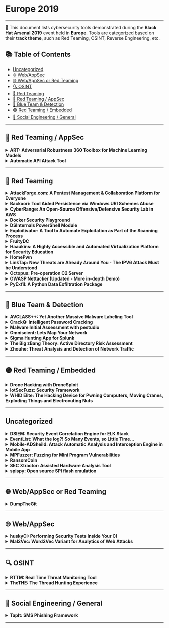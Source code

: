 # Europe 2019
---
📍 This document lists cybersecurity tools demonstrated during the **Black Hat Arsenal 2019** event held in **Europe**.
Tools are categorized based on their **track theme**, such as Red Teaming, OSINT, Reverse Engineering, etc.

## 📚 Table of Contents
- [Uncategorized](#uncategorized)
- [🌐 Web/AppSec](#🌐-webappsec)
- [🌐 Web/AppSec or Red Teaming](#🌐-webappsec-or-red-teaming)
- [🔍 OSINT](#🔍-osint)
- [🔴 Red Teaming](#🔴-red-teaming)
- [🔴 Red Teaming / AppSec](#🔴-red-teaming-appsec)
- [🔵 Blue Team & Detection](#🔵-blue-team-detection)
- [🟣 Red Teaming / Embedded](#🟣-red-teaming-embedded)
- [🧠 Social Engineering / General](#🧠-social-engineering-general)
---
## 🔴 Red Teaming / AppSec
<details><summary><strong>ART: Adversarial Robustness 360 Toolbox for Machine Learning Models</strong></summary>

![Category: 🔴 Red Teaming / AppSec](https://img.shields.io/badge/Category:%20🔴%20Red%20Teaming%20/%20AppSec-red) ![Irina Nicolae](https://img.shields.io/badge/Irina%20Nicolae-informational) ![Beat Buesser](https://img.shields.io/badge/Beat%20Buesser-informational)

🔗 **Link:** [ART: Adversarial Robustness 360 Toolbox for Machine Learning Models](https://github.com/lfai/proposing-projects/blob/master/proposals/trusted-ai.adoc)  
📝 **Description:** Adversarial attacks against machine learning systems have become an indisputable threat. Attackers can compromise the training of machine learning models by injecting malicious data into the training set (so-called poisoning attacks), or by crafting adversarial samples that exploit the blind spots of machine learning models at test time (so-called evasion attacks). These attacks have been demonstrated in a number of different application domains, including malware detection, spam filtering, visual recognition, speech-to-text conversion, and natural language understanding. Devising comprehensive defences against poisoning and evasion attacks by adaptive adversaries is still an open challenge.

We will present the Adversarial Robustness 360 Toolbox (ART), a library which allows rapid crafting and analysis of both attacks and defense methods for machine learning models. ART provides an implementation for many state-of-the-art methods for attacking and defending machine learning. At Black Hat, we will introduce the major version 1.0, which contains new powerful black-box attacks, support for additional machine learning libraries, as well as new defenses and detectors. Through ART, the attendees will (re)discover how to attack and defend diverse machine learning systems.

</details>

<details><summary><strong>Automatic API Attack Tool</strong></summary>

![Category: 🔴 Red Teaming / AppSec](https://img.shields.io/badge/Category:%20🔴%20Red%20Teaming%20/%20AppSec-red) ![Boris Serebro](https://img.shields.io/badge/Boris%20Serebro-informational)

🔗 **Link:** [Automatic API Attack Tool](https://github.com/imperva/automatic-api-attack-tool)  
📝 **Description:** Imperva's customizable API attack tool takes an API specification as an input, creates and runs attacks which are based on it as an output.

After researching the web, we didn't find an automatic tool which takes an API specification and checks the server offering the service against it. But we saw a high demand for such a tool from the community. So we decided to build it.

The tool is able to parse the API specification and create fuzzing attack scenarios based on what it defines, and outside of its definition. Each endpoint is injected with cleverly generated values within the boundaries defined by the specification, and outside of it, the appropriate requests are sent and their success or failure are reported in a detailed manner. It is also able to run various security attack vectors targeted at the existing endpoints, or even non-existing ones (such as illegal resource access, XSS, SQLi and RFI).
No human intervention needed, simply run the tool and get the results.

The tool can be easily extended to adapt to the various needs; whether it is a developer who wants to test the API she wrote or an organization which wants to run regular vulnerability or positive security scans on its public API, you name it. It is built with CI/CD in mind.

We are using this tool, among other tools, to check our security products internally.

</details>

---
## 🔴 Red Teaming
<details><summary><strong>AttackForge.com: A Pentest Management & Collaboration Platform for Everyone</strong></summary>

![Category: 🔴 Red Teaming](https://img.shields.io/badge/Category:%20🔴%20Red%20Teaming-red) ![Fil Filiposki](https://img.shields.io/badge/Fil%20Filiposki-informational) ![Stas Filshtinskiy](https://img.shields.io/badge/Stas%20Filshtinskiy-informational)

🔗 **Link:** Not Available  
📝 **Description:** AttackForge.com is a free-to-use collaboration platform to manage pentesting projects. AttackForge allows a project team to easily collaborate in one place, reducing overheads and pain for all people involved - Customer, 3rd parties and Pentest Team. This is what makes AttackForge unique and different to other pentest collaboration solutions. It goes beyond automated reporting and issue library. It brings everyone together in one place and gives them tools and workflows to initiate & deliver a pentest, and also manage remediation testing.

Pentesters love to break things. However, they hate responding to unnecessary emails and phone calls; having to chase people for details to start testing; having to figure out who to talk to when things aren't working; and most of all having to write and review reports. AttackForge.com is purpose built to help pentesters focus their time and efforts on breaking things, and reduce distractions and unnecessary tasks. This helps to get the best out of the pentest team and provide better results for customers.

AttackForge.com also helps people to start a career in penetration testing. AttackForge provides a secure online environment to create a portfolio of pentests to reflect skills, knowledge, and communication ability in an industry-standard way – to demonstrate to recruiters and future employers that they are ready for the workforce. This may also help to reduce the shortage of supply and skills-gap our industry is currently facing.

</details>

<details><summary><strong>Backoori: Tool Aided Persistence via Windows URI Schemes Abuse</strong></summary>

![Category: 🔴 Red Teaming](https://img.shields.io/badge/Category:%20🔴%20Red%20Teaming-red) ![Giulio Comi](https://img.shields.io/badge/Giulio%20Comi-informational)

🔗 **Link:** [Backoori: Tool Aided Persistence via Windows URI Schemes Abuse](https://github.com/giuliocomi/backoori)  
📝 **Description:** The widespread adoption of custom URI protocols to launch specific Universal App can be diverted to nefarious purposes. The URI schemes in Windows 10 can be abused in such a way to maintain persistence via fileless technique. Backdooring a compromised user (Administrator privileges not required) is a matter of seconds. The attack is transparent to the unaware victim that won't be able to identify the attack and to the antivirus solutions that are currently not monitoring the specific Registry keys involved. These subtle fileless payloads can be triggered in many contexts, from the Narrator in the Windows logon screen (a novel Accessibility Feature abuse discovered by Giulio right before deciding to implement Backoori) to the classical web attack surface. The payloads can also be dropped in gadgets that can interact between each other by abusing, once again, the Windows URI protocols.

</details>

<details><summary><strong>CyberRange: An Open-Source Offensive/Defensive Security Lab in AWS</strong></summary>

![Category: 🔴 Red Teaming](https://img.shields.io/badge/Category:%20🔴%20Red%20Teaming-red) ![Thomas Cappetta](https://img.shields.io/badge/Thomas%20Cappetta-informational)

🔗 **Link:** Not Available  
📝 **Description:** This CyberRange project represents the first open-source Cyber Range blueprint in the world.

This project provides a bootstrap framework for a complete offensive, defensive, reverse engineering, and security intelligence tooling in a private research lab using the AWS Cloud. This project contains vulnerable systems, open-source tools.

It simply provides a researcher with a disposable offensive/defensive AWS-based environment in less than 10 minutes.

</details>

<details><summary><strong>Docker Security Playground</strong></summary>

![Category: 🔴 Red Teaming](https://img.shields.io/badge/Category:%20🔴%20Red%20Teaming-red) ![Gaetano Perrone](https://img.shields.io/badge/Gaetano%20Perrone-informational) ![Francesco Caturano](https://img.shields.io/badge/Francesco%20Caturano-informational) ![Simon Pietro Romano](https://img.shields.io/badge/Simon%20Pietro%20Romano-informational)

🔗 **Link:** Not Available  
📝 **Description:** Docker Security Playground is an architecture leveraging a microservices-based approach in order to build complex network infrastructures specifically tailored to the study of network security. The idea is to leverage latest fashion virtualization techniques in order to: (i) reproduce real-world networking scenarios; (ii) build ad-hoc network playgrounds involving vulnerable nodes/services and malicious users/tools; (iii) provide lab participants with low-cost, COTS-based, easily reproducible networking tools.

</details>

<details><summary><strong>DSInternals PowerShell Module</strong></summary>

![Category: 🔴 Red Teaming](https://img.shields.io/badge/Category:%20🔴%20Red%20Teaming-red) ![Michael Grafnetter](https://img.shields.io/badge/Michael%20Grafnetter-informational)

🔗 **Link:** [DSInternals PowerShell Module](https://github.com/MichaelGrafnetter/DSInternals)  
📝 **Description:** The DSInternals PowerShell Module exposes many internal and undocumented security-related features of Active Directory. It is included in FireEye's Commando VM and its cmdlets can be used in the following scenarios:

- Active Directory password auditing that discovers accounts sharing the same passwords or having passwords in a public database like HaveIBeenPwned.
- Offline ntds.dit file manipulation, password resets, group membership changes, SID History injection and enabling/disabling accounts.
- Bare-metal recovery of domain controllers from just IFM backups (ntds.dit + SYSVOL).
- Online password hash dumping through the Directory Replication Service Remote Protocol (MS-DRSR).
- Domain or local account password hash injection, either through the Security Account Manager Remote Protocol (MS-SAMR) or by directly modifying the database.
- LSA Policy modification through the Local Security Authority Remote Protocol (MS-LSAD / LSARPC).
- Extracting credential roaming data and DPAPI domain backup keys, either online through directory replication and LSARPC, or offline from ntds.dit files.

</details>

<details><summary><strong>Exploitivator: A Tool to Automate Exploitation as Part of the Scanning Process</strong></summary>

![Category: 🔴 Red Teaming](https://img.shields.io/badge/Category:%20🔴%20Red%20Teaming-red) ![Nick Dunn](https://img.shields.io/badge/Nick%20Dunn-informational)

🔗 **Link:** Not Available  
📝 **Description:** Exploitivator is a tool which takes a range of IP addresses and scans for user-specified vulnerabilities, automatically exploiting any verified instances of vulnerable machines with a Metasploit payload. The tool also includes an additional feature to run multiple MSF scans against a range of IP addresses, without a need to repeatedly set up and then run each scan.

</details>

<details><summary><strong>FruityDC</strong></summary>

![Category: 🔴 Red Teaming](https://img.shields.io/badge/Category:%20🔴%20Red%20Teaming-red) ![xtr4nge .](https://img.shields.io/badge/xtr4nge%20.-informational)

🔗 **Link:** [FruityDC](https://github.com/xtr4nge/FruityDC)  
📝 **Description:** FruityDC is focused on dynamic callbacks for re-establishing communication with C2 infrastructure and for achieving persistence, how payloads can heal themselves after being blocked including how communication can be re-established via dynamic parametric data. The methods described are code agnostic.

</details>

<details><summary><strong>Haaukins: A Highly Accessible and Automated Virtualization Platform for Security Education</strong></summary>

![Category: 🔴 Red Teaming](https://img.shields.io/badge/Category:%20🔴%20Red%20Teaming-red) ![Jens Myrup Pedersen](https://img.shields.io/badge/Jens%20Myrup%20Pedersen-informational)

🔗 **Link:** Not Available  
📝 **Description:** Haaukins is a highly accessible platform for security education, which allows users to try out ethical hacking and penetration testing using Kali Linux through a browser. It makes it possible to conduct trainings for even large groups without the need for installing virtual environments or other tools – the participants can work on their own laptops just through their web browser of choice, and have access within a couple of minutes.

Haaukins allows the teacher/instructor to set up an event using a command line interface specifying e.g. which challenges to include and how many labs are needed. Labs can include different kind of challenges, such as a number of vulnerable machines. The challenges can also include e.g. sniffing network traffic between different machines. Once an event is setup, users/teams can easily register and see the challenges as in any CTF.

What makes Haaukins stand out is that each user is assigned a virtual lab, which is accessed through a Kali Linux accessible through a web browser. After registration, the user just clicks the "connect" button, and he can access the Kali Linux desktop.

Haaukins is designed with training in mind rather than for competition. For this reason a number of features are implemented such as Dynamic Flags, so the teams cannot exchange flags between each other, and a randomization of IP addresses throughout the challenges, so teams really have to work their own way through.

It is easy to contribute with new challenges, since challenges can consist of any set of docker images and VirtualBox OVA's.

During the last year, the platform has been tested out with different target audiences, including OWASP groups, networks of IT professionals, companies, high schools and higher education.

</details>

<details><summary><strong>HomePwn</strong></summary>

![Category: 🔴 Red Teaming](https://img.shields.io/badge/Category:%20🔴%20Red%20Teaming-red) ![Pablo Gonzalez](https://img.shields.io/badge/Pablo%20Gonzalez-informational) ![Francisco Jose Ramirez Vicente](https://img.shields.io/badge/Francisco%20Jose%20Ramirez%20Vicente-informational)

🔗 **Link:** Not Available  
📝 **Description:** The hyperconnected world is a reality nowadays. Today, we should consider that companies have a considerable number of these devices within their workplaces or offices. With the famous BYOD (Bring Your Own Device) companies are opening an attack vector that can be exposed or increased by the different devices that employees can carry to the office, either on their body, on a keyring, in their backpack or even on their clothes. The many different technologies that can be used are a vector attack for assailants and Red Team members.

The emergence of millions of devices, from different nature, have caused changes in the security applied for each of them. Using several technologies between these devices makes security heterogeneous. Bluetooth Low-Energy, WiFi, NFC are just some examples of the technologies being used by millions of devices around our society. Most of them can be found at home or in our offices. Companies are suffering many attacks that can come through a wrong configuration and can be used by an attacker to gain access to other resources within the company itself. HomePwn is a framework that provides several features for auditing and pentesting on devices connected to the Internet using different technologies such: WiFi, Bluetooth Low-Energy, or NFC, among others.

HomePwn is a framework that provides features to audit and pentesting devices that company employees can use in their day-to-day work and inside the same working environment.

</details>

<details><summary><strong>LinkTap: New Threats are Already Around You - The IPV6 Attack Must be Understood</strong></summary>

![Category: 🔴 Red Teaming](https://img.shields.io/badge/Category:%20🔴%20Red%20Teaming-red) ![Kunzhe Chai](https://img.shields.io/badge/Kunzhe%20Chai-informational) ![YongTao Wang](https://img.shields.io/badge/YongTao%20Wang-informational) ![Jinglun Li](https://img.shields.io/badge/Jinglun%20Li-informational)

🔗 **Link:** Not Available  
📝 **Description:** Due to the exhaustion of IPv4 free address space, the use of IPv6 on the Internet is gradually increasing. All Windows operating systems since Windows Vista have IPv6 enabled by default. IPv6 brings a series of improvements compared to IPV4, but these improvements are also put a double-edged sword.

Recently, we have been focusing on "IPv6" attack research and found that in the IPV6 environment, there are many attack points, such as Iptables will fail, use IPV6 to bypass the Web defense strategy and abuse IPV6-specific protocols for man-in-the-middle attacks, and Other attack ideas!

In this presentation, I will disclose the attack methods and ideas I have found for IPV6, and will also release tools for IPV6 attacks.

</details>

<details><summary><strong>Octopus: Pre-operation C2 Server</strong></summary>

![Category: 🔴 Red Teaming](https://img.shields.io/badge/Category:%20🔴%20Red%20Teaming-red) ![Mohammad Askar](https://img.shields.io/badge/Mohammad%20Askar-informational)

🔗 **Link:** [Octopus: Pre-operation C2 Server](https://github.com/mhaskar/Octopus)  
📝 **Description:** Octopus is an open source, pre-operation C2 server based on python which can control an Octopus powershell agent through HTTP/S.

The main purpose of creating Octopus is for use before any red team operation, where rather than starting the engagement with your full operational arsenal and infrastructure, you can use Octopus first to attack the target and gather information before you start your actual red team operation.

Octopus works in a very simple way to execute commands and exchange information with the C2 over a well encrypted channel, which makes it inconspicuous and undetectable from almost every AV, endpoint protection, and network monitoring solution.

One cool feature in Octopus is called ESA, which stands for "Endpoint Situational Awareness", which will gather some important information about the target that will help you to gain better understanding of the target network endpoints that you will face during your operation, thus giving you a shot to customize your real operation arsenal based on this information.

Octopus is designed to be stealthy and covert while communicating with the C2, as it uses AES-256 by default for its encrypted channel between the powershell agent and the C2 server. You can also opt for using SSL/TLS by providing a valid certficate for your domain and configuring the Octopus C2 server to use it.

</details>

<details><summary><strong>OWASP Nettacker (Updated - More in-depth Demo)</strong></summary>

![Category: 🔴 Red Teaming](https://img.shields.io/badge/Category:%20🔴%20Red%20Teaming-red) ![Paul Harragan](https://img.shields.io/badge/Paul%20Harragan-informational) ![Sam Stepanyan](https://img.shields.io/badge/Sam%20Stepanyan-informational)

🔗 **Link:** [OWASP Nettacker (Updated - More in-depth Demo)](https://github.com/OWASP/Nettacker/wiki/Events)  
📝 **Description:** Nettacker project was created to automate for information gathering, vulnerability scanning and eventually generating a report for networks, including services, bugs, vulnerabilities, misconfigurations, and information. This software is able to use SYN, ACK, TCP, ICMP and many other protocols to detect and bypass the Firewalls/IDS/IPS and devices. By using a unique solution in Nettacker to find protected services such as SCADA, we could make a point to be one of the bests of scanners.

</details>

<details><summary><strong>PyExfil: A Python Data Exfiltration Package</strong></summary>

![Category: 🔴 Red Teaming](https://img.shields.io/badge/Category:%20🔴%20Red%20Teaming-red) ![Yuval Nativ](https://img.shields.io/badge/Yuval%20Nativ-informational)

🔗 **Link:** [PyExfil: A Python Data Exfiltration Package](https://github.com/cjcase/beaconleak)  
📝 **Description:** PyExfil is a python data exfiltration package for python containing servers and clients for enabling covert channels communication. The package started as a self exploratory code project and developed into a library that helps analyze various detection mechanisms.

</details>

---
## 🔵 Blue Team & Detection
<details><summary><strong>AVCLASS++: Yet Another Massive Malware Labeling Tool</strong></summary>

![Category: 🔵 Blue Team & Detection](https://img.shields.io/badge/Category:%20🔵%20Blue%20Team%20&%20Detection-cyan) ![Yuma Kurogome](https://img.shields.io/badge/Yuma%20Kurogome-informational)

🔗 **Link:** Not Available  
📝 **Description:** Addressing malware threats requires constant efforts to create and maintain a dataset. Especially, labeling malware samples is a vital part of shepherding a dataset. AVCLASS, a tool which takes as input VirusTotal reports and returns labels that aggregates scan results of multiple anti-viruses, is one of the most well-used oracles in both academia and industry.

However, AVCLASS often suffers from the following drawbacks. First, AVCLASS is prone to fail labeling samples that have just been posted to VirusTotal because only a few anti-viruses give labels to such samples. An inconvenient truth: when we provided AVCLASS with 20,000 VirusTotal reports, half of them could not be labeled. Second, AVCLASS cannot determine if the label is randomly generated (as with domain generation algorithms of malware) or not. Some anti-viruses that VirusTotal has worked with after AVCLASS released were labeled with the DGA, resulting in a biased label. Because of them, we are forced to make a lot of manual, tedious intervention in malware labeling (otherwise, we need to drop samples with inconsistent labels from the dataset).

In this session, we present AVCLASS++, an open-source successor of AVCLASS. AVCLASS++ is carefully designed to address these drawbacks by arming with label propagation and DGA detection. We shall describe these techniques and demonstrate that AVCLASS++ can perform labeling more accurately than the vanilla one. Users of the vanilla AVCLASS can use AVCLASS ++ with the almost same command-line options as before. Even if you have never used AVCLASS, the use of AVCLASS++ is quite easy -- just prepare a malware sample and VirusTotal report, and give them as arguments. We envision that AVCLASS++ supports both practitioners (such as SOC operators, CSIRT members, and malware analysts) and academic researchers, and thus contributes to the further development of prompt security operation and reproducible security research.

</details>

<details><summary><strong>CrackQ: Intelligent Password Cracking</strong></summary>

![Category: 🔵 Blue Team & Detection](https://img.shields.io/badge/Category:%20🔵%20Blue%20Team%20&%20Detection-cyan) ![Dan Turner](https://img.shields.io/badge/Dan%20Turner-informational)

🔗 **Link:** [CrackQ: Intelligent Password Cracking](https://github.com/f0cker/crackq)  
📝 **Description:** CrackQ is, first and foremost, a Python based queuing system for managing hash cracking using Hashcat. There are several tools available for this purpose, CrackQ was born from the frustration of using these tools on a daily basis. It adds some new and interesting additional features as solutions to these frustrations. CrackQ is essentially a REST API with clients in the form of a Python CLI tool and a web GUI. The API design is very stable and works very reliably as a platform to use for day-to-day password cracking within an offensive-security team. The tool is designed to be easy to install and comprises of currently 4 docker images, built on production ready containers segregating each component, all controlled seamlessly using docker-compose. The tool will also include detailed analysis/reporting with graphs representing a multitude of metrics and automated "intelligent" cracking using various pre-existing techniques and machine learning solutions. The tool will be released open-source in the coming months.

</details>

<details><summary><strong>Malware Initial Assessment with pestudio</strong></summary>

![Category: 🔵 Blue Team & Detection](https://img.shields.io/badge/Category:%20🔵%20Blue%20Team%20&%20Detection-cyan) ![Marc Ochsenmeier](https://img.shields.io/badge/Marc%20Ochsenmeier-informational)

🔗 **Link:** Not Available  
📝 **Description:** pestudio is used by Computer Emergency Response Teams and Labs worldwide in order to perform Malware Initial Assessment.

</details>

<details><summary><strong>Omniscient: Lets Map Your Network</strong></summary>

![Category: 🔵 Blue Team & Detection](https://img.shields.io/badge/Category:%20🔵%20Blue%20Team%20&%20Detection-cyan) ![Pramod Rana](https://img.shields.io/badge/Pramod%20Rana-informational)

🔗 **Link:** [Omniscient: Lets Map Your Network](https://github.com/varchashva/LetsMapYourNetwork)  
📝 **Description:** Omniscient: Lets Map Your Network aims to provide an easy-to-use and point-in-time interface to security engineers and network administrators to represent their network in graphical form with zero manual error, where a node represents a system and relationship between nodes represents a direct connection. It also monitors the 'identified' network with user-defined periodicity and provides the analytics on rogue systems/devices present in network.

It is utmost important for any security engineer to understand their network first before securing it and it becomes a daunting task to have a 'true' understanding of a widespread network. In a mid to large level organisation's network having a network architecture diagram doesn't provide the complete understanding of network and manual verification is a nightmare. Hence in order to secure entire network it is important to have a complete picture of all the systems which are connected to your network, irrespective of their type, function, technology etc.

BOTTOM LINE - YOU CAN'T SECURE WHAT YOU ARE NOT AWARE OF.

Omniscient does it in two phases:
1. Learning: In this phase, Omniscient 'learns' the network by utilising passive network enumeration, active scans and upload of existing CMDB for on-premises network; and by querying the APIs for cloud networks. Then it builds graph database leveraging the responses of all learning activities. User can perform any of the learning activities at any point of time and Omniscient will incorporate the results in existing database.

2. Monitoring: This is a continuous and automatic process, where Omniscient monitors the 'identified' network (with user-defined periodicity) for any changes, compare it with existing information and update the graph database accordingly.

</details>

<details><summary><strong>Sigma Hunting App for Splunk</strong></summary>

![Category: 🔵 Blue Team & Detection](https://img.shields.io/badge/Category:%20🔵%20Blue%20Team%20&%20Detection-cyan) ![Patrick Bareiß](https://img.shields.io/badge/Patrick%20Bareiß-informational)

🔗 **Link:** [Sigma Hunting App for Splunk](https://github.com/P4T12ICK/Sigma-Hunting-App)  
📝 **Description:** The Sigma Hunting App for Splunk addresses two main challenges: missing collaboration in detection rule development and automated deployment of detection rules. By using Sigma as an generic signature description language, security analysts and security researcher from all over the world can work together independent from their SIEM tool. The joint detection rule development improves the general detection capabilities of the Security Operations Centers. The manual deployment of a detection rule in Splunk was a time-consuming task in order to complete all the needed fields for a scheduled search. The Sigma Hunting App solves that problem by providing a dedicated Splunk App, which can be used to dynamically update Sigma detection rules from a Git repository.

Furthermore, the Sigma Hunting App supports the analyst in their investigations of triggered detection rules. The triggered detection rules are stored as events in a separate threat-hunting index enriched with data of the Mitre ATT&CK Matrix.

The audience should learn the following aspects:

A modern approach of detection rule development
Continuous Delivery in detection rule development through the Sigma Hunting App
Installing and configuring the Sigma Hunting App
Automated deployment of detection rules into Splunk
Features of the Sigma Hunting App
Using Sigma Hunting App to find suspicious behavior

</details>

<details><summary><strong>The Big zBang Theory: Active Directory Risk Assessment</strong></summary>

![Category: 🔵 Blue Team & Detection](https://img.shields.io/badge/Category:%20🔵%20Blue%20Team%20&%20Detection-cyan) ![Asaf Hecht](https://img.shields.io/badge/Asaf%20Hecht-informational) ![Nimrod Stoler](https://img.shields.io/badge/Nimrod%20Stoler-informational)

🔗 **Link:** [The Big zBang Theory: Active Directory Risk Assessment](https://github.com/cyberark/zBang)  
📝 **Description:** zBang is an Active Directory Risk Assessment tool that alerts against five different Active Directory attack vectors: ACLight, Skeleton Key, SID History, Risky SPN, and Mystique.

Organizations and red-teamers should utilize zBang to identify potential attack vectors and improve the security posture of the network. The results can be analyzed with a graphic interface specifically designed for the tool.

The new zBang tool discovers critical findings like:

The most privileged accounts that must be protected, including suspicious Shadow Admins.
Possible infected DCs with the "Skeleton Key" malware.
Suspicious SID history with hidden privileges.
Risky configurations of SPNs that might lead to credential theft of domain admins.
Risky Kerberos delegation configurations in the network.

The scans do not require any extra privileges; the tool performs read-only LDAP queries to the DC and can be run using any domain user.

</details>

<details><summary><strong>Zhouhe: Threat Analysis and Detection of Network Traffic</strong></summary>

![Category: 🔵 Blue Team & Detection](https://img.shields.io/badge/Category:%20🔵%20Blue%20Team%20&%20Detection-cyan) ![Rui Xiao](https://img.shields.io/badge/Rui%20Xiao-informational) ![Rui Zhang](https://img.shields.io/badge/Rui%20Zhang-informational)

🔗 **Link:** Not Available  
📝 **Description:** Today, the malicious behavior of hackers is aimed at all kinds of terminals, servers, and websites. Sadly, when the hacker came, did something, and took away what we didn't know, in many cases. However, no matter what the hacker did, his behavior in the network could not be erased. Zhouhe is a free tool/platform, it has detection rules and machine learning algorithms maintained by a team of experts to detect threats, it provides network threat analysis and detection capabilities. You only need to upload traffic files to let you quickly understand the threats and malicious behaviors in the network.

</details>

---
## 🟣 Red Teaming / Embedded
<details><summary><strong>Drone Hacking with DroneSploit</strong></summary>

![Category: 🟣 Red Teaming / Embedded](https://img.shields.io/badge/Category:%20🟣%20Red%20Teaming%20/%20Embedded-purple) ![Alexandre D'Hondt](https://img.shields.io/badge/Alexandre%20D'Hondt-informational) ![Yannick Pasquazzo](https://img.shields.io/badge/Yannick%20Pasquazzo-informational)

🔗 **Link:** Not Available  
📝 **Description:** This project is aimed to provide a Metasploit-like CLI framework tailored to drone hacking.

It currently supports modules for the C-me and Flitt drones (Hobbico) but should be extended in a near future with new modules for other brands and models (i.e. Parrot and DJI).

</details>

<details><summary><strong>IotSecFuzz: Security Framework</strong></summary>

![Category: 🟣 Red Teaming / Embedded](https://img.shields.io/badge/Category:%20🟣%20Red%20Teaming%20/%20Embedded-purple) ![Ilya Shaposhnikov](https://img.shields.io/badge/Ilya%20Shaposhnikov-informational) ![Sofia Marakhovich](https://img.shields.io/badge/Sofia%20Marakhovich-informational) ![Sergey Bliznyuk](https://img.shields.io/badge/Sergey%20Bliznyuk-informational)

🔗 **Link:** [IotSecFuzz: Security Framework](https://github.com/securestep9/iotsecfuzz)  
📝 **Description:** IoTSecFuzz is Open Source framework which was created with the aim of combining the maximum number of utilities for comprehensive testing of IoT device security at all levels of implementation. It has a convenient console in order to use it as a stand-alone application, as well as the ability to import it as a library.

</details>

<details><summary><strong>WHID Elite: The Hacking Device for Pwning Computers, Moving Cranes, Exploding Things and Electrocuting Nuts</strong></summary>

![Category: 🟣 Red Teaming / Embedded](https://img.shields.io/badge/Category:%20🟣%20Red%20Teaming%20/%20Embedded-purple) ![Luca Bongiorni](https://img.shields.io/badge/Luca%20Bongiorni-informational)

🔗 **Link:** Not Available  
📝 **Description:** During the last few years, Red Teaming engagements have become more and more popular. This trend pushed some hackers to R&D and release new opensource devices with the intent to make PhySec operations even more interesting. Smoothing the path to new TTPs and improving some old ones. During this talk, I will present two new hacking devices developed from Offensive Ninjas, for Offensive Ninjas:
- WHID Elite (a 2G-enabled offensive device that allows a threat actor to remotely inject keystrokes, bypass air-gapped systems, conduct mousejacking attacks, do acoustic surveillance, RF replay attacks and much more).
- USBsamurai (a Remotely Controlled Malicious USB HID Injecting Cable DIY for less than 10$ that can be used to compromise targets remotely in the most stealthiest way ever seen).

</details>

---
## Uncategorized
<details><summary><strong>DSIEM: Security Event Correlation Engine for ELK Stack</strong></summary>

![Category: Uncategorized](https://img.shields.io/badge/Category:%20Uncategorized-lightgrey) ![Toto A Atmojo](https://img.shields.io/badge/Toto%20A%20Atmojo-informational) ![Memet Anwar](https://img.shields.io/badge/Memet%20Anwar-informational)

🔗 **Link:** Not Available  
📝 **Description:** DSIEM is a security event correlation engine for ELK stack, allowing the platform to be used as a dedicated and full-featured SIEM system.

DSIEM provides OSSIM-style correlation for normalized logs/events, perform lookup/query to threat intelligence and vulnerability information sources, and produces risk-adjusted alarms.

</details>

<details><summary><strong>EventList: What the log?! So Many Events, so Little Time...</strong></summary>

![Category: Uncategorized](https://img.shields.io/badge/Category:%20Uncategorized-lightgrey) ![Miriam Wiesner](https://img.shields.io/badge/Miriam%20Wiesner-informational)

🔗 **Link:** [EventList: What the log?! So Many Events, so Little Time...](https://github.com/OWASP/www-chapter-london/blob/master/tab_pastevents.md)  
📝 **Description:** Detecting adversaries is not always easy - especially when it comes to correlating Windows Event Logs to real-world attack patterns and techniques. EventList helps to match Windows Event Log IDs with the MITRE ATT&CK framework (and vice-versa) and offers methods to simplify the detection in corporate environments worldwide.

</details>

<details><summary><strong>Mobile-ADSheild: Attack Automatic Analysis and Interception Engine in Mobile App</strong></summary>

![Category: Uncategorized](https://img.shields.io/badge/Category:%20Uncategorized-lightgrey) ![Shijie Cao](https://img.shields.io/badge/Shijie%20Cao-informational) ![Hao Zhao](https://img.shields.io/badge/Hao%20Zhao-informational)

🔗 **Link:** Not Available  
📝 **Description:** Mobile-ADSheild is a mobile app active defense engine that defends against most vulnerability exploits.
We will introduces the Mobile-ADSheild engine, which can be freely integrated into any app and can be used to launch the app's self-protection capabilities through a simple API interface. The engine does not require the mobile developer to make too many changes, just need to start the engine, it will run itself after the app is launched.

</details>

<details><summary><strong>MPFuzzer: Fuzzing for Mini Program Vulnerabilities</strong></summary>

![Category: Uncategorized](https://img.shields.io/badge/Category:%20Uncategorized-lightgrey) ![Wenjie LI](https://img.shields.io/badge/Wenjie%20LI-informational) ![Guoyong YI](https://img.shields.io/badge/Guoyong%20YI-informational)

🔗 **Link:** Not Available  
📝 **Description:** Mini programs are lightweight apps that run inside another app. They don't need to be downloaded or upgraded through app stores. They make it possible for one app to perform the service of many apps add up and have over one billion users in China, which brings new mobile security challenges. Hackers can bypass the security defenses of Mini programs in various ways(like string truncation, whitelist bypass, malformed label). A successful exploit of bypassing may lead to arbitrary code execution or leak of sensitive data.

Security workers are struggling to discover and fix vulnerabilities in the workflow of the mini program. It results in a greater need for automated mini-program fuzz testing tools.

We will introduce the MPFuzzer, the first fuzz testing tool which finds vulnerabilities in mini program technology stacks automatically by trying different strategies.

MPFuzzer can fuzz any mini program platform in the field by configuring a simple config file without writing any code. The key inside our work is to quickly generate large numbers of mini program code and mutate them to test as many mini program technology stacks as possible.

As a practical impact, our tool has detected more than ten mini program critical vulnerabilities.

</details>

<details><summary><strong>RansomCoin</strong></summary>

![Category: Uncategorized](https://img.shields.io/badge/Category:%20Uncategorized-lightgrey) ![Éireann Leverett](https://img.shields.io/badge/Éireann%20Leverett-informational) ![Erin Burns](https://img.shields.io/badge/Erin%20Burns-informational)

🔗 **Link:** Not Available  
📝 **Description:** Most ransomware analysis is focused on the malware, but what if you are *just* chasing the money? You want those cryptocurrency addresses and thos other IoCs fast, and you don't particularly care about what exploit is being used this time around.

This is the tool for you! RansomCoin is a suite of tools designed to scrape IoCs and multiple crytpocurrencies from a large corpus of malware. It can also do ransomnotes, or entire VMs after your dynamic analysis. It can process one file in seconds or 100K files in a few hours. After that, you can use the other tools in the suite, to examine transactions, or pump the dat into MISP instances.

</details>

<details><summary><strong>SEC Xtractor: Assisted Hardware Analysis Tool</strong></summary>

![Category: Uncategorized](https://img.shields.io/badge/Category:%20Uncategorized-lightgrey) ![Thomas Weber](https://img.shields.io/badge/Thomas%20Weber-informational)

🔗 **Link:** [SEC Xtractor: Assisted Hardware Analysis Tool](https://github.com/Trustworthy-AI-Group/Adversarial_Examples_Papers)  
📝 **Description:** The SEC Xtractor Assisted Hardware Analysis Tool was originally designed as internal hardware analysis tool. It was used as all-in-one solution to dump NAND / NOR / SPI and I²C flash memory chips. Because of different voltage levels of some chips, the SEC Xtractor provides the option to adjust the voltage from from 1.8V to 5.5V. Its program code is completely written in standard C which enables any programmer to modify the code without a lot of knowledge about hardware. Custom memory chips can also be added to the firmware in this way.

Beside reading flash memory chips, the SEC Xtractor has integrated JTAG-bruteforce functionality with configurable pin count. UART transmit pins can be found with a passive UART identifier module.

Another capability of the SEC Xtractor is the directly available FT2232H module that enables the device to use OpenOCD and two serial ports out of the box, also with configurable voltage levels.

</details>

<details><summary><strong>spispy: Open source SPI flash emulation</strong></summary>

![Category: Uncategorized](https://img.shields.io/badge/Category:%20Uncategorized-lightgrey) ![Trammell Hudson](https://img.shields.io/badge/Trammell%20Hudson-informational)

🔗 **Link:** [spispy: Open source SPI flash emulation](https://github.com/osresearch)  
📝 **Description:** spispy is an open source hardware tool for emulating SPI flash chips that makes firmware development and boot security research easier by avoiding the slow flash chip erase and programming cycles. It also logs flash accesses, providing insight into the early boot process and enables TOCTOU attacks against the running firmware.

</details>

---
## 🌐 Web/AppSec or Red Teaming
<details><summary><strong>DumpTheGit</strong></summary>

![Category: 🌐 Web/AppSec or Red Teaming](https://img.shields.io/badge/Category:%20🌐%20Web/AppSec%20or%20Red%20Teaming-blue) ![Malkit Singh](https://img.shields.io/badge/Malkit%20Singh-informational)

🔗 **Link:** [DumpTheGit](https://github.com/shubhamshubhankar/DumpTheGit)  
📝 **Description:** DumpTheGit searches through public repositories to find sensitive information uploaded to the Github repositories.

</details>

---
## 🌐 Web/AppSec
<details><summary><strong>huskyCI: Performing Security Tests Inside Your CI</strong></summary>

![Category: 🌐 Web/AppSec](https://img.shields.io/badge/Category:%20🌐%20Web/AppSec-blue) ![Rafael dos Santos](https://img.shields.io/badge/Rafael%20dos%20Santos-informational)

🔗 **Link:** [huskyCI: Performing Security Tests Inside Your CI](https://github.com/rafaveira3)  
📝 **Description:** huskyCI is an open-source tool that performs security tests inside CI pipelines of multiple projects and centralizes all results into a database for further analysis and metrics.

</details>

<details><summary><strong>Mal2Vec: Word2Vec Variant for Analytics of Web Attacks</strong></summary>

![Category: 🌐 Web/AppSec](https://img.shields.io/badge/Category:%20🌐%20Web/AppSec-blue) ![Ori Or-Meir](https://img.shields.io/badge/Ori%20Or-Meir-informational) ![Itsik Mantin](https://img.shields.io/badge/Itsik%20Mantin-informational)

🔗 **Link:** Not Available  
📝 **Description:** Word2Vec is one of the most successful and popular technologies for Natural Language Processing. It facilitates the understanding of the semantics of words using their context. Many other domains adopted the Word2Vec approach and used embedding of domain objects in Euclidean spaces for distance calculation, clustering, visualization and more.

Mal2Vec is a Word2Vec-based framework for analytics of security incidents that helps the analyst understand the contextual relations between attack vectors, and thus to understand better attack flows. The tool looks at malicious web request as words and at sequences of malicious web requests as sentences, and applies a variant of Word2Vec to embed the attack vectors in Euclidean space and to analyze their contextual relations. Using this approach, the analyst can get better understanding of the attack flows, e.g., he can see which attack vectors tend to come together.

While we developed Mal2Vec to improve our understanding of web attack based on analysis of security events of Web Application Firewall (WAF), we also provide an easy customization flow that will make it useful for analytics of other cyber-attack data.

</details>

---
## 🔍 OSINT
<details><summary><strong>RTTM: Real Time Threat Monitoring Tool</strong></summary>

![Category: 🔍 OSINT](https://img.shields.io/badge/Category:%20🔍%20OSINT-lightgrey) ![Naveen Rudrappa](https://img.shields.io/badge/Naveen%20Rudrappa-informational) ![Murali Krishna Segu](https://img.shields.io/badge/Murali%20Krishna%20Segu-informational)

🔗 **Link:** Not Available  
📝 **Description:** Monitoring possible threats of your company on the Internet is an impossible task to be achieved manually. Hence, many threats of the company go unnoticed until it becomes viral in public - thus causing monetary/reputation damage. This is where RTTM comes into action. RTTM (Real-Time Threat Monitoring Tool) is a tool developed to scrap all pasties, GitHub,reddit..etc in real-time to identify an occurrence of search terms configured. Upon a match, an email will be triggered. Thus allowing the company to react in case of leakage of code, any hacks tweeted..etc.. and harden themselves against an attack before it goes viral.

Over the past 2 years, the tool has evolved from a simple search. Artificial intelligence has been implemented to perform a better search. If regex is needed even that is supported. Thus, behavior is close to human and reduces false positives.

The best part of the tool is that alert will be sent to email in less than 60 seconds from the time threat has made it to the internet. Thus allowing response in real-time to happen.

The same tool in malicious user hands can be used offensively to get an update on any latest hacks, code leakage, etc..

</details>

<details><summary><strong>TheTHE: The Thread Hunting Experience</strong></summary>

![Category: 🔍 OSINT](https://img.shields.io/badge/Category:%20🔍%20OSINT-lightgrey) ![David Garcia](https://img.shields.io/badge/David%20Garcia-informational) ![Pablo San Emeterio](https://img.shields.io/badge/Pablo%20San%20Emeterio-informational) ![Sergio de los Santos](https://img.shields.io/badge/Sergio%20de%20los%20Santos-informational)

🔗 **Link:** [TheTHE: The Thread Hunting Experience](https://github.com/epavlick/turker-demographics/blob/master/dictionaries/qual-cutoff/0.50/dictionary.ilo)  
📝 **Description:** TheTHE is an environment intended to help analysts and hunters over the early stages of their work in an easier, unified and quicker way. One of the major drawbacks when dealing with a hunting is the collection of information available on a high number of sources, both public and private.

All this information is usually scattered and sometimes even volatile.

Perhaps at a certain point there is no information on a particular IOC (Indicator of Compromise), but that situation may change within a few hours and become crucial for the investigation.

Based on our experience on Threat Hunting, we have created a free and open source framework to make the early stages of the investigation simpler from:

- Automation of tasks and searches.

- Rapid API processing of multiple tools.

- Unification of information in a single interface, so that screenshots, spreadsheets, text files, etc. are not scattered.

- Enrichment of collected data.

- Periodic monitoring of a given IOC in case new information or related movements appear.

TheTHE has a web interface where the analyst starts its work by entering IOCs that will be sent to a backend, where the system will automatically look up for such resource on the various configured platforms in order to obtain unified information from different sources and access related reports or data existing on them. Furthermore, any change in the resources to be analyzed will be monitored.

Everything is executed on a local system, without needing to share information with third parties until such information is not organized, linked, complete and synthesized. This allows that in case the information must be analyzed on any other platform later (such as a Threat Intelligence Platform), it can be done in the most enriching possible manner.

</details>

---
## 🧠 Social Engineering / General
<details><summary><strong>TapIt: SMS Phishing Framework</strong></summary>

![Category: 🧠 Social Engineering / General](https://img.shields.io/badge/Category:%20🧠%20Social%20Engineering%20/%20General-pink) ![Samuel Pua](https://img.shields.io/badge/Samuel%20Pua-informational)

🔗 **Link:** Not Available  
📝 **Description:** Email phishing is the weapon of choice for most attackers and red teamers alike for getting initial compromise on a network. Email phishing awareness is also heightened in today's cyber security atmosphere. What if I told you there's another social engineering method to achieve initial compromise that is largely unnoticed by defenders?

Mobile phones and SMS are technologies that are largely unmonitored by defenders. TapIt aims to exploit scenarios and situations where SMS Phishing (SMiShing) may be used by attackers to achieve their goals, such as initial compromise, credentials harvesting & 2FA phishing.

TapIt allows easy execution of large-scale SMS phishing campaigns, allowing SMS to be sent to large number of recipients, and to follow-up with tracking of these SMS. Its in-built functionality will also allow ease of setup for purpose of credentials harvesting, delivery of payloads and social engineering.

</details>

---